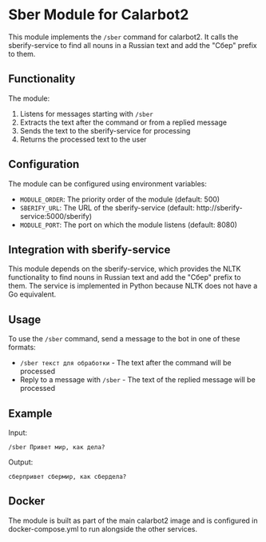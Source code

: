 # Sber Module for Calarbot2

This module implements the `/sber` command for calarbot2. It calls the sberify-service to find all nouns in a Russian text and add the "Сбер" prefix to them.

## Functionality

The module:
1. Listens for messages starting with `/sber`
2. Extracts the text after the command or from a replied message
3. Sends the text to the sberify-service for processing
4. Returns the processed text to the user

## Configuration

The module can be configured using environment variables:
- `MODULE_ORDER`: The priority order of the module (default: 500)
- `SBERIFY_URL`: The URL of the sberify-service (default: http://sberify-service:5000/sberify)
- `MODULE_PORT`: The port on which the module listens (default: 8080)

## Integration with sberify-service

This module depends on the sberify-service, which provides the NLTK functionality to find nouns in Russian text and add the "Сбер" prefix to them. The service is implemented in Python because NLTK does not have a Go equivalent.

## Usage

To use the `/sber` command, send a message to the bot in one of these formats:
- `/sber текст для обработки` - The text after the command will be processed
- Reply to a message with `/sber` - The text of the replied message will be processed

## Example

Input:
```
/sber Привет мир, как дела?
```

Output:
```
сберпривет сбермир, как сбердела?
```

## Docker

The module is built as part of the main calarbot2 image and is configured in docker-compose.yml to run alongside the other services.